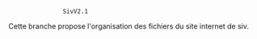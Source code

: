                    SivV2.1

Cette branche propose l'organisation des fichiers du site internet de siv.